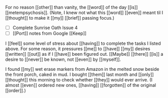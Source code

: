 For no reason [[other]] than vanity, the [[word]] of the day [[is]] [[metempsychosis]]. (Note, I knew not what this [[word]] [[even]] meant til I [[thought]] to make it [[my]] [[brief]] passing focus.)

- [ ] Complete Sunrise Oath Issue 4
- [ ] [[Port]] notes from Google [[Keep]]

I [[feel]] some level of stress about [[having]] to complete the tasks I listed above. For some reason, it pressures [[me]] to [[have]] [[my]] desires [[written]] [[out]] as if I [[have]] been figured out. [[Maybe]] [[there]] [[is]] a desire to [[never]] be known, not [[even]] by [[myself]].

I found [[my]] wet erase markers from Amazon in the melted snow beside the front porch, caked in mud. I bought [[them]] last month and [[only]] [[thought]] this morning to check whether [[they]] would ever arrive. (I almost [[even]] ordered new ones, [[having]] [[forgotten]] of the original [[order]].)

